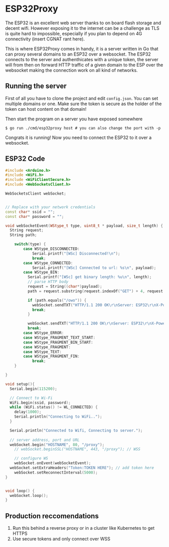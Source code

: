 # ESP32Proxy

The ESP32 is an excellent web server thanks to on board flash storage and decent wifi. However exposing it to the internet can be a challenge as TLS is quite hard to impossible, especially if you plan to depend on 4G connectivity (insert CGNAT rant here). 

This is where ESP32Proxy comes in handy, it is a server written in Go that can proxy several domains to an ESP32 over a websocket. The ESP32 connects to the server and authenthicates with a unique token, the server will from then on forward HTTP traffic of a given domain to the ESP over the websocket making the connection work on all kind of networks.

## Running the server
First of all you have to clone the project and edit `config.json`. You can set multiple domains or one. Make sure the token is secure as the holder of the token can host content on that domain!

Then start the program on a server you have exposed somewhere
```console
$ go run ./cmd/esp32proxy host # you can also change the port with -p
```

Congrats it is running! Now you need to connect the ESP32 to it over a websocket.

## ESP32 Code
```cpp
#include <Arduino.h>
#include <WiFi.h>
#include <WiFiClientSecure.h>
#include <WebSocketsClient.h>

WebSocketsClient webSocket;


// Replace with your network credentials
const char* ssid = "";
const char* password = "";

void webSocketEvent(WStype_t type, uint8_t * payload, size_t length) {
  String request;
  String path;

    switch(type) {
        case WStype_DISCONNECTED:
            Serial.printf("[WSc] Disconnected!\n");
            break;
        case WStype_CONNECTED:
            Serial.printf("[WSc] Connected to url: %s\n", payload);
        case WStype_BIN:
          Serial.printf("[WSc] get binary length: %u\n", length);
          // parse HTTP body
          request = String((char*)payload);
          path = request.substring(request.indexOf("GET") + 4, request.indexOf("HTTP") - 1);

          if (path.equals("/owo")) {
            webSocket.sendTXT("HTTP/1.1 200 OK\r\nServer: ESP32\r\nX-Powered-By: ESP32Proxy\r\nConnection: close\r\nContent-Type: text/plain\r\n\r\nuwu");
            break;
          }

          webSocket.sendTXT("HTTP/1.1 200 OK\r\nServer: ESP32\r\nX-Powered-By: ESP32Proxy\r\nConnection: close\r\nContent-Type: text/html\r\n\r\nHello ESP");
          break;
        case WStype_ERROR:			
        case WStype_FRAGMENT_TEXT_START:
        case WStype_FRAGMENT_BIN_START:
        case WStype_FRAGMENT:
        case WStype_TEXT:
        case WStype_FRAGMENT_FIN:
            break;
    }

}

void setup(){
  Serial.begin(115200);

  // Connect to Wi-Fi
  WiFi.begin(ssid, password);
  while (WiFi.status() != WL_CONNECTED) {
    delay(1000);
    Serial.println("Connecting to WiFi..");
  }

  Serial.println("Connected to Wifi, Connecting to server.");
  
  // server address, port and URL
  webSocket.begin("HOSTNAME", 80, "/proxy");
    // webSocket.beginSSL("HOSTNAME", 443, "/proxy"); // WSS

    // configure WS
    webSocket.onEvent(webSocketEvent);
  webSocket.setExtraHeaders("Token:TOKEN HERE"); // add token here
    webSocket.setReconnectInterval(5000);
}


void loop() {
  webSocket.loop();
}
```

## Production reccomendations
1. Run this behind a reverse proxy or in a cluster like Kubernetes to get HTTPS
2. Use secure tokens and only connect over WSS
